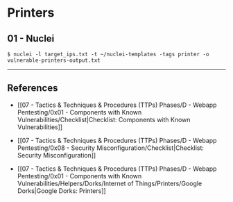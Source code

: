 # Printers

## 01 - Nuclei

```
$ nuclei -l target_ips.txt -t ~/nuclei-templates -tags printer -o vulnerable-printers-output.txt
```

---
## References

- [[07 - Tactics & Techniques & Procedures (TTPs) Phases/D - Webapp Pentesting/0x01 - Components with Known Vulnerabilities/Checklist|Checklist: Components with Known Vulnerabilities]]

- [[07 - Tactics & Techniques & Procedures (TTPs) Phases/D - Webapp Pentesting/0x08 - Security Misconfiguration/Checklist|Checklist: Security Misconfiguration]]

- [[07 - Tactics & Techniques & Procedures (TTPs) Phases/D - Webapp Pentesting/0x01 - Components with Known Vulnerabilities/Helpers/Dorks/Internet of Things/Printers/Google Dorks|Google Dorks: Printers]]